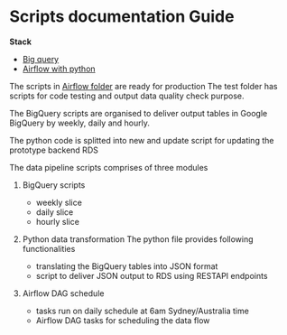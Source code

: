 # Scripts documentation Guide


**Stack**

- [Big query](https://cloud.google.com/bigquery/docs/introduction)
- [Airflow with python](https://airflow.apache.org/docs/stable/)


The scripts in [Airflow folder](https://github.com/AusDTO/observatory-service/tree/site-snapshot-bq-scripts/bq_scripts/airflow) are ready for production
The test folder has scripts for code testing and output data quality check purpose.

The BigQuery scripts are organised to deliver output tables in Google BigQuery by weekly, daily and hourly.

The python code is splitted into new and update script for updating the prototype backend RDS

The data pipeline scripts comprises of three modules
1. BigQuery scripts
   - weekly slice
   - daily slice
   - hourly slice
   
2. Python data transformation
   The python file provides following functionalities
   - translating the BigQuery tables into JSON format
   - script to deliver JSON output to RDS using RESTAPI endpoints

3. Airflow DAG schedule
   - tasks run on daily schedule at 6am Sydney/Australia time
   - Airflow DAG tasks for scheduling the data flow
